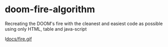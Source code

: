 # doom-fire-algorithm
Recreating the DOOM's fire with the cleanest and easiest code as possible using only HTML, table and java-script


I[docs/fire.gif](docs/fire.gif)
      
